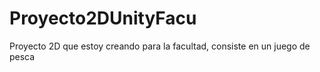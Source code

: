 # Proyecto2DUnityFacu
Proyecto 2D que estoy creando para la facultad, consiste en un juego de pesca 
